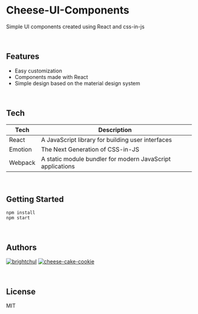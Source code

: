 # Cheese-UI-Components

Simple UI components created using React and css-in-js

<br/>

## Features

- Easy customization
- Components made with React
- Simple design based on the material design system

<br/>

## Tech

| Tech    | Description                                                |
| ------- | ---------------------------------------------------------- |
| React   | A JavaScript library for building user interfaces          |
| Emotion | The Next Generation of CSS-in-JS                           |
| Webpack | A static module bundler for modern JavaScript applications |

<br/>

## Getting Started

```shell
npm install
npm start
```

<br/>

## Authors

[![brightchul](https://img.shields.io/badge/DEVELOPER-brightchul-blue)](https://github.com/brightchul)
[![cheese-cake-cookie](https://img.shields.io/badge/DEVELOPER-cheese⎼cake⎼cookie-blue)](https://github.com/cheese-cake-cookie)

<br/>

## License

MIT

